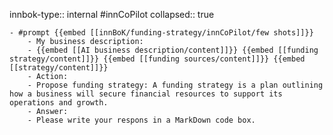 innbok-type:: internal
#innCoPilot
collapsed:: true

	- #prompt {{embed [[innBoK/funding-strategy/innCoPilot/few shots]]}}
		- My business description:
		- {{embed [[AI business description/content]]}} {{embed [[funding strategy/content]]}} {{embed [[funding sources/content]]}} {{embed [[strategy/content]]}}
		- Action:
		- Propose funding strategy: A funding strategy is a plan outlining how a business will secure financial resources to support its operations and growth.
		- Answer:
		- Please write your respons in a MarkDown code box.